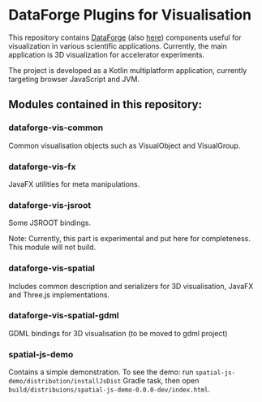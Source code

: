 # DataForge Plugins for Visualisation

This repository contains [DataForge](http://npm.mipt.ru/dataforge/) 
(also [here](https://github.com/mipt-npm/dataforge-core)) components useful for visualization in
various scientific applications. Currently, the main application is 3D visualization for accelerator 
experiments.

The project is developed as a Kotlin multiplatform application, currently 
targeting browser JavaScript and JVM.

## Modules contained in this repository:

### dataforge-vis-common 

Common visualisation objects such as VisualObject and VisualGroup.

### dataforge-vis-fx

JavaFX utilities for meta manipulations.

### dataforge-vis-jsroot

Some JSROOT bindings. 

Note: Currently, this part is experimental and put here for completeness. This module will not build.  

### dataforge-vis-spatial

Includes common description and serializers for 3D visualisation, JavaFX and Three.js implementations.

### dataforge-vis-spatial-gdml

GDML bindings for 3D visualisation (to be moved to gdml project)

### spatial-js-demo

Contains a simple demonstration. To see the demo: run 
`spatial-js-demo/distribution/installJsDist` Gradle task, then open
`build/distribuions/spatial-js-demo-0.0.0-dev/index.html`.  

